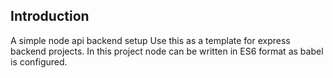 ## Introduction

A simple node api backend setup
Use this as a template for express backend projects.
In this project node can be written in ES6 format as babel is configured.
